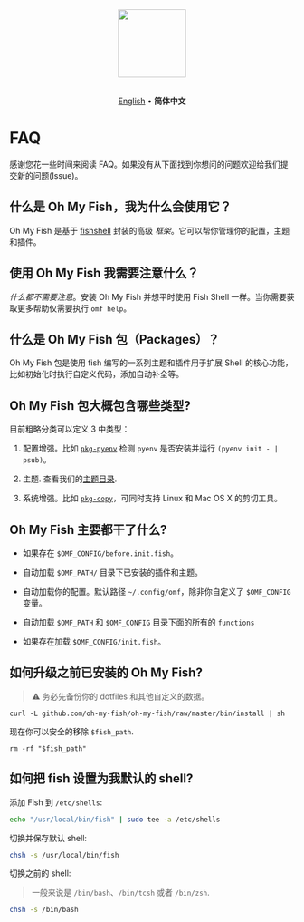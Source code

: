 <div align="center">
  <a href="http://github.com/oh-my-fish/oh-my-fish">
    <img width=120px  src="https://cloud.githubusercontent.com/assets/8317250/8510172/f006f0a4-230f-11e5-98b6-5c2e3c87088f.png">
  </a>
</div>

<br>

<p align="center">
  <a href="../en-US/FAQ.md">English</a> &bull;
  <b>简体中文</b>
</p>

# FAQ

感谢您花一些时间来阅读 FAQ。如果没有从下面找到你想问的问题欢迎给我们提交新的问题(Issue)。


## 什么是 Oh My Fish，我为什么会使用它？

Oh My Fish 是基于 [fishshell](https://fishshell.org) 封装的高级 _框架_。它可以帮你管理你的配置，主题和插件。


## 使用 Oh My Fish 我需要注意什么？

_什么都不需要注意_。安装 Oh My Fish 并想平时使用 Fish Shell 一样。当你需要获取更多帮助仅需要执行 `omf help`。


## 什么是 Oh My Fish 包（Packages）？

Oh My Fish 包是使用 fish 编写的一系列主题和插件用于扩展 Shell 的核心功能，比如初始化时执行自定义代码，添加自动补全等。


## Oh My Fish 包大概包含哪些类型?

目前粗略分类可以定义 3 中类型：

1. 配置增强。比如 [`pkg-pyenv`](https://github.com/oh-my-fish/pkg-pyenv) 检测 `pyenv` 是否安装并运行 `(pyenv init - | psub)`。

2. 主题. 查看我们的[主题目录](https://github.com/oh-my-fish).

3. 系统增强。比如 [`pkg-copy`](https://github.com/oh-my-fish/pkg-copy)，可同时支持 Linux 和 Mac OS X 的剪切工具。


## Oh My Fish 主要都干了什么?

+ 如果存在 `$OMF_CONFIG/before.init.fish`。

+ 自动加载 `$OMF_PATH/` 目录下已安装的插件和主题。

+ 自动加载你的配置。默认路径 `~/.config/omf`，除非你自定义了 `$OMF_CONFIG` 变量。

+ 自动加载 `$OMF_PATH` 和 `$OMF_CONFIG` 目录下面的所有的 `functions`

+ 如果存在加载 `$OMF_CONFIG/init.fish`。


## 如何升级之前已安装的 Oh My Fish?

> :warning: 务必先备份你的 dotfiles 和其他自定义的数据。

```
curl -L github.com/oh-my-fish/oh-my-fish/raw/master/bin/install | sh
```

现在你可以安全的移除 `$fish_path`.

```fish
rm -rf "$fish_path"
```


## 如何把 fish 设置为我默认的 shell?

添加 Fish 到  `/etc/shells`:

```sh
echo "/usr/local/bin/fish" | sudo tee -a /etc/shells
```

切换并保存默认 shell:

```sh
chsh -s /usr/local/bin/fish
```

切换之前的 shell:
> 一般来说是 `/bin/bash`、`/bin/tcsh` 或者 `/bin/zsh`.

```sh
chsh -s /bin/bash
```
